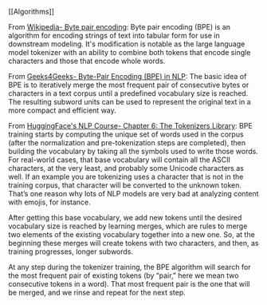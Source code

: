
[[Algorithms]]

From [Wikipedia- Byte pair encoding](https://en.wikipedia.org/wiki/Byte_pair_encoding):
Byte pair encoding (BPE) is an algorithm for encoding strings of text into tabular form for use in downstream modeling. It's modification is notable as the large language model tokenizer with an ability to combine both tokens that encode single characters and those that encode whole words.

From [Geeks4Geeks- Byte-Pair Encoding (BPE) in NLP](https://www.geeksforgeeks.org/byte-pair-encoding-bpe-in-nlp/):
The basic idea of BPE is to iteratively merge the most frequent pair of consecutive bytes or characters in a text corpus until a predefined vocabulary size is reached. The resulting subword units can be used to represent the original text in a more compact and efficient way.

From [HuggingFace's NLP Course- Chapter 6: The Tokenizers Library](https://huggingface.co/learn/nlp-course/en/chapter6/5):
BPE training starts by computing the unique set of words used in the corpus (after the normalization and pre-tokenization steps are completed), then building the vocabulary by taking all the symbols used to write those words. For real-world cases, that base vocabulary will contain all the ASCII characters, at the very least, and probably some Unicode characters as well. If an example you are tokenizing uses a character that is not in the training corpus, that character will be converted to the unknown token. That’s one reason why lots of NLP models are very bad at analyzing content with emojis, for instance.

After getting this base vocabulary, we add new tokens until the desired vocabulary size is reached by learning merges, which are rules to merge two elements of the existing vocabulary together into a new one. So, at the beginning these merges will create tokens with two characters, and then, as training progresses, longer subwords.

At any step during the tokenizer training, the BPE algorithm will search for the most frequent pair of existing tokens (by “pair,” here we mean two consecutive tokens in a word). That most frequent pair is the one that will be merged, and we rinse and repeat for the next step.